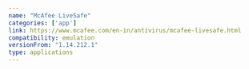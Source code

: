 ```yaml
---
name: "McAfee LiveSafe"
categories: ['app']
link: https://www.mcafee.com/en-in/antivirus/mcafee-livesafe.html
compatibility: emulation
versionFrom: "1.14.212.1"
type: applications
---
```


